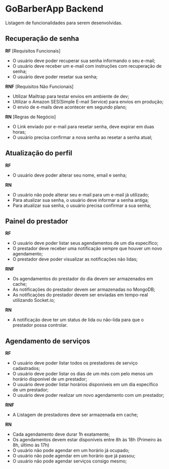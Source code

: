 # GoBarberApp Backend
Listagem de funcionalidades para serem desenvolvidas.

## Recuperação de senha

**RF** [Requisitos Funcionais]

- O usuário deve poder recuperar sua senha informando o seu e-mail;
- O usuário deve receber um e-mail com instruções com recuperação de senha;
- O usuário deve poder resetar sua senha;

**RNF** [Requisitos Não Funcionais]
- Utilizar Mailtrap para testar envios em ambiente de dev;
- Utilizar o Amazon SES(Simple E-mail Service) para envios em produção;
- O envio de e-mails deve acontecer em segundo plano;

**RN**  [Regras de Negócio]

- O Link enviado por e-mail para resetar senha, deve expirar em duas horas;
- O usuário precisa confirmar a nova senha ao resetar a senha atual;


## Atualização do perfil
**RF**
- O usuário deve poder alterar seu nome, email e senha;

**RN**
- O usuário não pode alterar seu e-mail para um e-mail já utilizado;
- Para atualizar sua senha, o usuário deve informar a senha antiga;
- Para atualizar sua senha, o usuário precisa confirmar a sua senha;

## Painel do prestador
**RF**
- O usuário deve poder listar seus agendamentos de um dia específico;
- O prestador deve receber uma notificação sempre que houver um novo agendamento;
- O prestador deve poder visualizar as notificações não lidas;

**RNF**
- Os agendamentos do prestador do dia devem ser armazenados em cache;
- As notificações do prestador devem ser armazenadas no MongoDB;
- As notificações do prestador devem ser enviadas em tempo-real utilizando Socket.io;

**RN**
- A notificação deve ter um status de lida ou não-lida para que o prestador possa controlar.

## Agendamento de serviços
**RF**
- O usuário deve poder listar todos os prestadores de serviço cadastrados;
- O usuário deve poder listar os dias de um mês com pelo menos um horário disponível de um prestador;
- O usuário deve poder listar horários disponíveis em um dia específico de um prestador;
- O usuário deve poder realizar um novo agendamento com um prestador;


**RNF**
- A Listagem de prestadores deve ser armazenada em cache;

**RN**
- Cada agendamento deve durar 1h exatamente;
- Os agendamentos devem estar disponíveis entre 8h às 18h (Primeiro às 8h, último às 17h)
- O usuário não pode agendar em um horário já ocupado;
- O usuário não pode agendar em um horário que já passou;
- O usuário não pode agendar serviços consigo mesmo;

